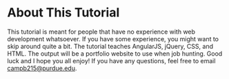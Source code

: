 # About This Tutorial

This tutorial is meant for people that have no experience with web development whatsoever.  If you have some experience, you might want to skip around quite a bit.  The tutorial teaches AngularJS, jQuery, CSS, and HTML.  The output will be a portfolio website to use when job hunting.  Good luck and I hope you all enjoy!  If you have any questions, feel free to email campb215@purdue.edu.